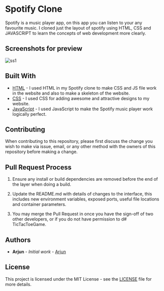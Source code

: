 # Spotify Clone

Spotify is a music player app, on this app you can listen to your any favourite music. I cloned just the layout of spotify using HTML, CSS and JAVASCRIPT to learn the concepts of web development more clearly.

## Screenshots for preview

![ss1](https://te.legra.ph/file/f8b987f85aac12d4f691b-4555ff2ca8108facd5.jpg)

## Built With

* [HTML](https://en.wikipedia.org/wiki/HTML) - I used HTML in my Spotify clone to make CSS and JS file work in the website and also to make a skeleton of the website.
* [CSS](https://en.wikipedia.org/wiki/CSS) - I used CSS for adding awesome and attractive designs to my website.
* [JavaScript](https://en.wikipedia.org/wiki/JavaScript) - I used JavaScript to make the Spotify music player work logically perfect.

## Contributing

When contributing to this repository, please first discuss the change you wish to make via issue, email, or any other method with the owners of this repository before making a change. 

## Pull Request Process

1. Ensure any install or build dependencies are removed before the end of the layer when doing a build.

2. Update the README.md with details of changes to the interface, this includes new environment variables, exposed ports, useful file locations and container parameters.

3. You may merge the Pull Request in once you have the sign-off of two other developers, or if you do not have permission to d# TicTacToeGame.

## Authors

* **Arjun** - *Initial work* - [Arjun](https://github.com/thestylishguy)

## License

This project is licensed under the MIT License - see the [LICENSE](https://github.com/thestylishguy/SpotifyClone/blob/d76390d06494470eebaa714c26e6dfe3b0001047/LICENSE) file for more details.
